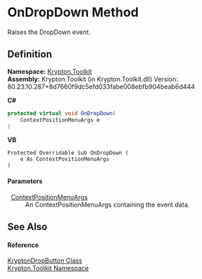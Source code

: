 # OnDropDown Method


Raises the DropDown event.



## Definition
**Namespace:** <a href="79d2eac2-21f4-54ff-7552-b20c33c30600.md">Krypton.Toolkit</a>  
**Assembly:** Krypton.Toolkit (in Krypton.Toolkit.dll) Version: 80.23.10.287+8d7660f9dc5efd033fabe008ebfb904beab6d444

**C#**
``` C#
protected virtual void OnDropDown(
	ContextPositionMenuArgs e
)
```
**VB**
``` VB
Protected Overridable Sub OnDropDown ( 
	e As ContextPositionMenuArgs
)
```



#### Parameters
<dl><dt>  <a href="7d5da66a-3b82-6136-662c-e32ff162d799.md">ContextPositionMenuArgs</a></dt><dd>An ContextPositionMenuArgs containing the event data.</dd></dl>

## See Also


#### Reference
<a href="14cbbe90-014f-3c64-94f2-997393d8d231.md">KryptonDropButton Class</a>  
<a href="79d2eac2-21f4-54ff-7552-b20c33c30600.md">Krypton.Toolkit Namespace</a>  

